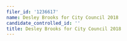 ```yaml
---
filer_id: '1236617'
name: Desley Brooks for City Council 2018
candidate_controlled_id: ''
title: Desley Brooks for City Council 2018
---
```

